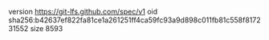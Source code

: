 version https://git-lfs.github.com/spec/v1
oid sha256:b42637ef822fa81ce1a261251ff4ca59fc93a9d898c011fb81c558f817231552
size 8593
